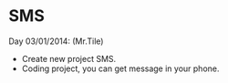 SMS
========================================================================================================================
Day 03/01/2014: (Mr.Tile)
  - Create new project SMS.
  - Coding project, you can get message in your phone.
 
